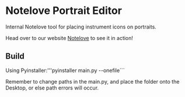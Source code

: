 # Notelove Portrait Editor 

Internal Notelove tool for placing instrument icons on portraits.

Head over to our website [Notelove](www.notelove.org) to see it in action!

## Build 

Using Pyinstaller:'''pyinstaller main.py --onefile``` 
     
Remember to change paths in the main.py, and place the folder onto the Desktop, or else path errors will occur.  
